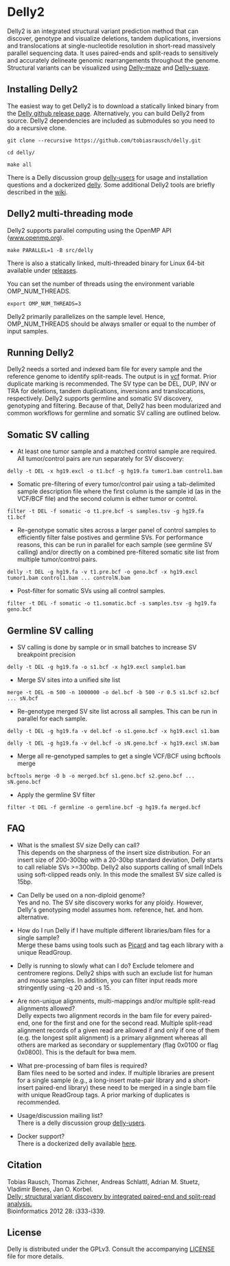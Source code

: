 Delly2
======

Delly2 is an integrated structural variant prediction method that can discover, genotype and visualize deletions, tandem duplications, inversions and translocations
at single-nucleotide resolution in short-read massively parallel sequencing data. It uses paired-ends and split-reads to sensitively and accurately
delineate genomic rearrangements throughout the genome. Structural variants can be visualized using [Delly-maze](https://github.com/tobiasrausch/delly/tree/master/vis/maze/) and [Delly-suave](https://github.com/tobiasrausch/delly/tree/master/vis/suave/).


Installing Delly2
-----------------

The easiest way to get Delly2 is to download a statically linked binary from the [Delly github release page](https://github.com/tobiasrausch/delly/releases/).
Alternatively, you can build Delly2 from source. Delly2 dependencies are included as submodules so you need to do a recursive clone. 

`git clone --recursive https://github.com/tobiasrausch/delly.git`

`cd delly/`

`make all`

There is a Delly discussion group [delly-users](http://groups.google.com/d/forum/delly-users) for usage and installation questions and a dockerized [delly](https://registry.hub.docker.com/u/trausch/delly/). Some additional Delly2 tools are briefly described in the [wiki](https://github.com/tobiasrausch/delly/wiki). 


Delly2 multi-threading mode
---------------------------
Delly2 supports parallel computing using the OpenMP API (www.openmp.org).

`make PARALLEL=1 -B src/delly`

There is also a statically linked, multi-threaded binary for Linux 64-bit available under [releases](https://github.com/tobiasrausch/delly/releases/).


You can set the number of threads using the environment variable OMP_NUM_THREADS.

`export OMP_NUM_THREADS=3`

Delly2 primarily parallelizes on the sample level. Hence, OMP_NUM_THREADS should be always smaller or equal to the number of input samples. 

Running Delly2
--------------

Delly2 needs a sorted and indexed bam file for every sample and the reference genome to identify split-reads. The output is in [vcf](http://vcftools.github.io/) format. Prior duplicate marking is recommended. The SV type can be DEL, DUP, INV or TRA for deletions, tandem duplications, inversions and translocations, respectively. Delly2 supports germline and somatic SV discovery, genotyping and filtering. Because of that, Delly2 has been modularized and common workflows for germline and somatic SV calling are outlined below.

Somatic SV calling
------------------

* At least one tumor sample and a matched control sample are required. All tumor/control pairs are run separately for SV discovery:

`delly -t DEL -x hg19.excl -o t1.bcf -g hg19.fa tumor1.bam control1.bam`

* Somatic pre-filtering of every tumor/control pair using a tab-delimited sample description file where the first column is the sample id (as in the VCF/BCF file) and the second column is either tumor or control.

`filter -t DEL -f somatic -o t1.pre.bcf -s samples.tsv -g hg19.fa t1.bcf`

* Re-genotype somatic sites across a larger panel of control samples to efficiently filter false postives and germline SVs. For performance reasons, this can be run in parallel for each sample (see germline SV calling) and/or directly on a combined pre-filtered somatic site list from multiple tumor/control pairs.

`delly -t DEL -g hg19.fa -v t1.pre.bcf -o geno.bcf -x hg19.excl tumor1.bam control1.bam ... controlN.bam`

* Post-filter for somatic SVs using all control samples.

`filter -t DEL -f somatic -o t1.somatic.bcf -s samples.tsv -g hg19.fa geno.bcf`



Germline SV calling
-------------------

* SV calling is done by sample or in small batches to increase SV breakpoint precision

`delly -t DEL -g hg19.fa -o s1.bcf -x hg19.excl sample1.bam`

* Merge SV sites into a unified site list 

`merge -t DEL -m 500 -n 1000000 -o del.bcf -b 500 -r 0.5 s1.bcf s2.bcf ... sN.bcf`

* Re-genotype merged SV site list across all samples. This can be run in parallel for each sample.

`delly -t DEL -g hg19.fa -v del.bcf -o s1.geno.bcf -x hg19.excl s1.bam`

`delly -t DEL -g hg19.fa -v del.bcf -o sN.geno.bcf -x hg19.excl sN.bam`

* Merge all re-genotyped samples to get a single VCF/BCF using bcftools merge

`bcftools merge -O b -o merged.bcf s1.geno.bcf s2.geno.bcf ... sN.geno.bcf`

* Apply the germline SV filter

`filter -t DEL -f germline -o germline.bcf -g hg19.fa merged.bcf`

FAQ
---
* What is the smallest SV size Delly can call?  
This depends on the sharpness of the insert size distribution. For an insert size of 200-300bp with a 20-30bp standard deviation, Delly starts to call reliable SVs >=300bp. Delly2 also supports calling of small InDels using soft-clipped reads only. In this mode the smallest SV size called is 15bp.

* Can Delly be used on a non-diploid genome?  
Yes and no. The SV site discovery works for any ploidy. However, Delly's genotyping model assumes hom. reference, het. and hom. alternative.

* How do I run Delly if I have multiple different libraries/bam files for a single sample?    
Merge these bams using tools such as [Picard](http://broadinstitute.github.io/picard/) and tag each library with a unique ReadGroup. 

* Delly is running to slowly what can I do?
Exclude telomere and centromere regions. Delly2 ships with such an exclude list for human and mouse samples. In addition, you can filter input reads more stringently using -q 20 and -s 15.

* Are non-unique alignments, multi-mappings and/or multiple split-read alignments allowed?  
Delly expects two alignment records in the bam file for every paired-end, one for the first and one for the second read. Multiple split-read alignment records of a given read are allowed if and only if one of them (e.g. the longest split alignment) is a primary alignment whereas all others are marked as secondary or supplementary (flag 0x0100 or flag 0x0800). This is the default for bwa mem.

* What pre-processing of bam files is required?    
Bam files need to be sorted and index. If multiple libraries are present for a single sample (e.g., a long-insert mate-pair library and a short-insert paired-end library) these need to be merged in a single bam file with unique ReadGroup tags. A prior marking of duplicates is recommended.

* Usage/discussion mailing list?         
There is a delly discussion group [delly-users](http://groups.google.com/d/forum/delly-users).

* Docker support?            
There is a dockerized delly available [here](https://registry.hub.docker.com/u/trausch/delly/).


Citation
--------

Tobias Rausch, Thomas Zichner, Andreas Schlattl, Adrian M. Stuetz, Vladimir Benes, Jan O. Korbel.  
[Delly: structural variant discovery by integrated paired-end and split-read analysis.](http://bioinformatics.oxfordjournals.org/content/28/18/i333.abstract)  
Bioinformatics 2012 28: i333-i339.


License
-------
Delly is distributed under the GPLv3. Consult the accompanying [LICENSE](https://github.com/tobiasrausch/delly/blob/master/LICENSE) file for more details.
